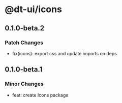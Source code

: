 # @dt-ui/icons

## 0.1.0-beta.2

### Patch Changes

- fix(icons): export css and update imports on deps

## 0.1.0-beta.1

### Minor Changes

- feat: create Icons package
